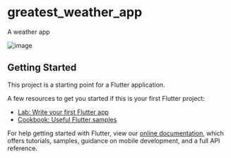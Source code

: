# greatest_weather_app

A weather app

![image](https://user-images.githubusercontent.com/66850881/153809926-45c96b27-08fa-4d68-9abb-2b83965152ca.png)



## Getting Started

This project is a starting point for a Flutter application.

A few resources to get you started if this is your first Flutter project:

- [Lab: Write your first Flutter app](https://flutter.dev/docs/get-started/codelab)
- [Cookbook: Useful Flutter samples](https://flutter.dev/docs/cookbook)

For help getting started with Flutter, view our
[online documentation](https://flutter.dev/docs), which offers tutorials,
samples, guidance on mobile development, and a full API reference.
